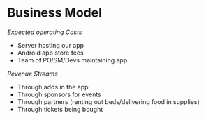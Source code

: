 # Business Model

*Expected operating Costs*
- Server hosting our app
- Android app store fees
- Team of PO/SM/Devs maintaining app

*Revenue Streams*
- Through adds in the app
- Through sponsors for events
- Through partners (renting out beds/delivering food in supplies)
- Through tickets being bought

